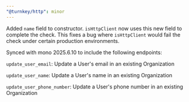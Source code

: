 ```yaml
---
"@turnkey/http": minor
---
```


Added `name` field to constructor. `isHttpClient` now uses this new field to complete the check. This fixes a bug where `isHttpClient` would fail the check under certain production environments.

Synced with mono 2025.6.10 to include the following endpoints:

`update_user_email`: Update a User's email in an existing Organization

`update_user_name`: Update a User's name in an existing Organization

`update_user_phone_number`: Update a User's phone number in an existing Organization
